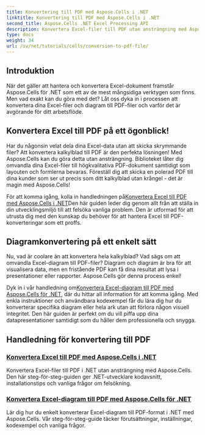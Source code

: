 ```yaml
---
title: Konvertering till PDF med Aspose.Cells i .NET
linktitle: Konvertering till PDF med Aspose.Cells i .NET
second_title: Aspose.Cells .NET Excel Processing API
description: Konvertera Excel-filer till PDF utan ansträngning med Aspose.Cells för .NET. Upptäck steg-för-steg-guider, kodavsnitt och tips i våra omfattande självstudier.
type: docs
weight: 34
url: /sv/net/tutorials/cells/conversion-to-pdf-file/
--- 
```

## Introduktion

När det gäller att hantera och konvertera Excel-dokument framstår Aspose.Cells för .NET som ett av de mest mångsidiga verktygen som finns. Men vad exakt kan du göra med det? Låt oss dyka in i processen att konvertera dina Excel-filer och diagram till PDF-filer och varför det är avgörande för ditt arbetsflöde.

## Konvertera Excel till PDF på ett ögonblick!

Har du någonsin velat dela dina Excel-data utan att skicka skrymmande filer? Att konvertera kalkylblad till PDF är den perfekta lösningen! Med Aspose.Cells kan du göra detta utan ansträngning. Biblioteket låter dig omvandla dina Excel-filer till högkvalitativa PDF-dokument samtidigt som layouten och formlerna bevaras. Föreställ dig att skicka en polerad PDF till dina kunder som ser ut precis som ditt kalkylblad utan krångel - det är magin med Aspose.Cells!

 För att komma igång, kolla in handledningen på[Konvertera Excel till PDF med Aspose.Cells i .NET](./convert-excel-to-pdf/)Den här guiden leder dig genom allt från att ställa in din utvecklingsmiljö till att felsöka vanliga problem. Den är utformad för att utrusta dig med den kunskap du behöver för att hantera Excel till PDF-konverteringar som ett proffs.

## Diagramkonvertering på ett enkelt sätt

Nu, vad är coolare än att konvertera hela kalkylblad? Vad sägs om att omvandla Excel-diagram till PDF-filer? Diagram och diagram är bra för att visualisera data, men en fristående PDF kan få dina resultat att lysa i presentationer eller rapporter. Aspose.Cells gör denna process enkel! 

 Dyk in i vår handledning om[Konvertera Excel-diagram till PDF med Aspose.Cells för .NET](./convert-excel-charts-to-pdf/), där du hittar all information för att komma igång. Med enkla instruktioner och användbara kodexempel får du lära dig hur du konverterar specifika diagram eller hela ark utan att förlora någon visuell integritet. Den här guiden är perfekt om du vill piffa upp dina datapresentationer samtidigt som du håller dem professionella och snygga.

## Handledning för konvertering till PDF
### [Konvertera Excel till PDF med Aspose.Cells i .NET](./convert-excel-to-pdf/)
Konvertera Excel-filer till PDF i .NET utan ansträngning med Aspose.Cells. Den här steg-för-steg-guiden ger .NET-utvecklare kodavsnitt, installationstips och vanliga frågor om felsökning.
### [Konvertera Excel-diagram till PDF med Aspose.Cells för .NET](./convert-excel-charts-to-pdf/)
Lär dig hur du enkelt konverterar Excel-diagram till PDF-format i .NET med Aspose.Cells. Vår steg-för-steg-guide täcker förutsättningar, inställningar, kodexempel och vanliga frågor.